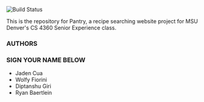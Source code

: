 ![Build Status](http://ec2-54-236-45-82.compute-1.amazonaws.com:8080/buildStatus/icon?job=Pantry+CI+CD)

This is the repository for Pantry, a recipe searching website project for MSU Denver's CS 4360 Senior Experience class.

### AUTHORS ###
### SIGN YOUR NAME BELOW ###
- Jaden Cua
- Wolfy Fiorini
- Diptanshu Giri
- Ryan Baertlein
